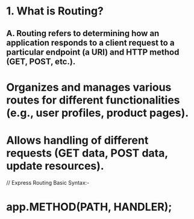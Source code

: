 # 1. What is Routing?

## A. Routing refers to determining how an application responds to a client request to a particular endpoint (a URI) and HTTP method (GET, POST, etc.).

# Organizes and manages various routes for different functionalities (e.g., user profiles, product pages).

# Allows handling of different requests (GET data, POST data, update resources).

// Express Routing Basic Syntax:-

# app.METHOD(PATH, HANDLER);
